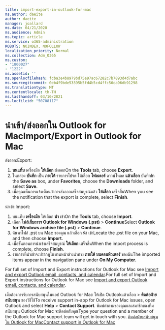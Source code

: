 ```yaml
---
title: import-export-in-outlook-for-mac
ms.author: daeite
author: daeite
manager: joallard
ms.date: 04/21/2020
ms.audience: Admin
ms.topic: article
ms.service: o365-administration
ROBOTS: NOINDEX, NOFOLLOW
localization_priority: Normal
ms.collection: Adm_O365
ms.custom:
- "1800027"
- "1222"
ms.assetid: ''
ms.openlocfilehash: fcba3e4b8979bd75e97ac67282c7b7893d4d7abc
ms.sourcegitcommit: 0eb4f9bde53395b5fd4b5cd4ffc56ca96db91298
ms.translationtype: MT
ms.contentlocale: th-TH
ms.lasthandoff: 03/10/2021
ms.locfileid: "50708117"
---
```

# <a name="importexport-in-outlook-for-mac"></a><span data-ttu-id="22bab-102">นําเข้า/ส่งออกใน Outlook for Mac</span><span class="sxs-lookup"><span data-stu-id="22bab-102">Import/Export in Outlook for Mac</span></span> 

<span data-ttu-id="22bab-103">ส่งออก:</span><span class="sxs-lookup"><span data-stu-id="22bab-103">Export:</span></span>
1. <span data-ttu-id="22bab-104">**บนแท็บ** เครื่องมือ **ให้เลือก** ส่งออก</span><span class="sxs-lookup"><span data-stu-id="22bab-104">On the **Tools** tab, choose **Export**.</span></span>
2. <span data-ttu-id="22bab-105">ในกล่อง **บันทึก** เป็น **ภายใต้** รายการโปรด ให้เลือก **โฟลเดอร์** ดาวน์โหลด **แล้วเลือก** บันทึก</span><span class="sxs-lookup"><span data-stu-id="22bab-105">In the **Save as** box, under **Favorites**, choose the **Downloads** folder, and select **Save**.</span></span>
3. <span data-ttu-id="22bab-106">เมื่อคุณเห็นการแจ้งเตือนว่าการส่งออกเสร็จสมบูรณ์แล้ว **ให้เลือก** เสร็จสิ้น</span><span class="sxs-lookup"><span data-stu-id="22bab-106">When you see the notification that the export is complete, select **Finish**.</span></span>

<span data-ttu-id="22bab-107">นําเข้า:</span><span class="sxs-lookup"><span data-stu-id="22bab-107">Import:</span></span>
1. <span data-ttu-id="22bab-108">บนแท็บ **เครื่องมือ** ให้เลือก **นํา** เข้า</span><span class="sxs-lookup"><span data-stu-id="22bab-108">On the **Tools** tab, choose **Import**.</span></span>
2. <span data-ttu-id="22bab-109">เลือก **ไฟล์เก็บถาวร Outlook for Windows (.pst)**  >  **Continue**</span><span class="sxs-lookup"><span data-stu-id="22bab-109">Select **Outlook for Windows archive file (.pst)** > **Continue**.</span></span>
3. <span data-ttu-id="22bab-110">ค้นหาไฟล์ .pst บน Mac ของคุณ แล้วเลือก **นํา** เข้า</span><span class="sxs-lookup"><span data-stu-id="22bab-110">Locate the .pst file on your Mac, and then choose **Import**.</span></span>
4. <span data-ttu-id="22bab-111">เมื่อขั้นตอนการนําเข้าเสร็จสมบูรณ์ **ให้เลือก** เสร็จสิ้น</span><span class="sxs-lookup"><span data-stu-id="22bab-111">When the import process is complete, choose **Finish**.</span></span>
5. <span data-ttu-id="22bab-112">รายการที่นําเข้าจะปรากฏในบานหน้าต่างนําทาง **ภายใต้ บนคอมพิวเตอร์** ของฉัน</span><span class="sxs-lookup"><span data-stu-id="22bab-112">The imported items appear in the navigation pane under **On My Computer**.</span></span>

<span data-ttu-id="22bab-113">For full set of Import and Export instructions for Outlook for Mac see [Import and export Outlook email, contacts, and calendar](https://support.office.com/article/92577192-3881-4502-b79d-c3bbada6c8ef#ID0EAACAAA=Mac).</span><span class="sxs-lookup"><span data-stu-id="22bab-113">For full set of Import and Export instructions for Outlook for Mac see [Import and export Outlook email, contacts, and calendar](https://support.office.com/article/92577192-3881-4502-b79d-c3bbada6c8ef#ID0EAACAAA=Mac).</span></span> 

<span data-ttu-id="22bab-114">เมื่อต้องการรับการสนับสนุนในแอป Outlook for Mac ให้เปิด Outlookแล้วเลือก  >  **ติดต่อฝ่ายสนับสนุน** ของวิธีใช้</span><span class="sxs-lookup"><span data-stu-id="22bab-114">To receive support in-app for Outlook for Mac issues, open Outlook and select **Help** > **Contact Support**.</span></span> <span data-ttu-id="22bab-115">พิมพ์คําถามของคุณและสมาชิกของทีมสนับสนุน Outlook for Mac จะติดต่อกับคุณ</span><span class="sxs-lookup"><span data-stu-id="22bab-115">Type your question and a member of the Outlook for Mac support team will get in touch with you.</span></span> [<span data-ttu-id="22bab-116">ติดต่อฝ่ายสนับสนุนใน Outlook for Mac</span><span class="sxs-lookup"><span data-stu-id="22bab-116">Contact support in Outlook for Mac</span></span>](https://support.microsoft.com/office/contact-support-within-outlook-for-mac-d0410177-8e65-4487-93f7-206a3a3d71a8)